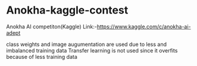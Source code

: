 # Anokha-kaggle-contest
Anokha AI competiton(Kaggle)
Link:-https://www.kaggle.com/c/anokha-ai-adept

class weights and image augumentation are used due to less and imbalanced training data
Transfer learning is not used since it overfits because of  less training data
